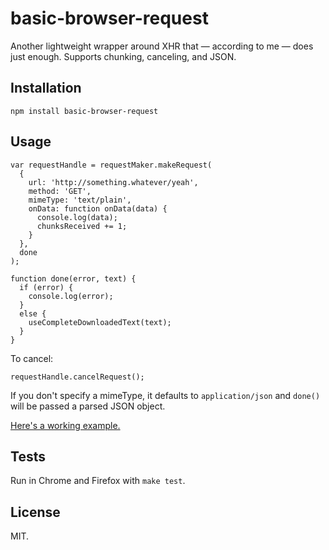 basic-browser-request
=====================

Another lightweight wrapper around XHR that &mdash; according to me &mdash; does just enough. Supports chunking, canceling, and JSON.

Installation
------------

    npm install basic-browser-request

Usage
-----

    var requestHandle = requestMaker.makeRequest(
      {
        url: 'http://something.whatever/yeah',
        method: 'GET',
        mimeType: 'text/plain',
        onData: function onData(data) {
          console.log(data);
          chunksReceived += 1;
        }
      },
      done
    );

    function done(error, text) {
      if (error) {
        console.log(error);
      }
      else {
        useCompleteDownloadedText(text);
      }
    }

To cancel:

    requestHandle.cancelRequest();

If you don't specify a mimeType, it defaults to `application/json` and `done()` will be passed a parsed JSON object.

[Here's a working example.](http://jimkang.com/basic-browser-request/example)

Tests
-----

Run in Chrome and Firefox with `make test`.

License
-------

MIT.
